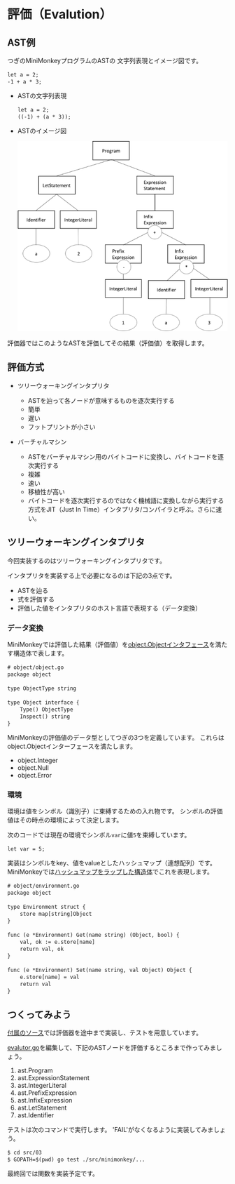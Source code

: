 # 評価（Evalution）


## AST例

つぎのMiniMonkeyプログラムのASTの 文字列表現とイメージ図です。

    let a = 2;
    -1 + a * 3;

* ASTの文字列表現

    ```
    let a = 2;
    ((-1) + (a * 3));
    ```

* ASTのイメージ図

    ![AST](img/ast.png)

評価器ではこのようなASTを評価してその結果（評価値）を取得します。


## 評価方式

* ツリーウォーキングインタプリタ

    - ASTを辿って各ノードが意味するものを逐次実行する
    - 簡単
    - 遅い
    - フットプリントが小さい

* バーチャルマシン

    - ASTをバーチャルマシン用のバイトコードに変換し、バイトコードを逐次実行する
    - 複雑
    - 速い
    - 移植性が高い
    - バイトコードを逐次実行するのではなく機械語に変換しながら実行する方式をJIT（Just In Time）インタプリタ/コンパイラと呼ぶ。さらに速い。


## ツリーウォーキングインタプリタ

今回実装するのはツリーウォーキングインタプリタです。

インタプリタを実装する上で必要になるのは下記の3点です。

* ASTを辿る
* 式を評価する
* 評価した値をインタプリタのホスト言語で表現する（データ変換）


### データ変換

MiniMonkeyでは評価した結果（評価値）を[object.Objectインタフェース](src/03/src/minimonkey/object/object.go)を満たす構造体で表します。

    # object/object.go
    package object

    type ObjectType string

    type Object interface {
        Type() ObjectType
        Inspect() string
    }

MiniMonkeyの評価値のデータ型としてつぎの3つを定義しています。
これらはobject.Objectインターフェースを満たします。

* object.Integer
* object.Null
* object.Error


### 環境

環境は値をシンボル（識別子）に束縛するための入れ物です。
シンボルの評価値はその時点の環境によって決定します。

次のコードでは現在の環境でシンボル`var`に値`5`を束縛しています。

    let var = 5;

実装はシンボルをkey、値をvalueとしたハッシュマップ（連想配列）です。
MiniMonkeyでは[ハッシュマップをラップした構造体](src/03/src/minimonkey/object/environment.go)でこれを表現します。

    # object/environment.go
    package object 

    type Environment struct {
        store map[string]Object
    }

    func (e *Environment) Get(name string) (Object, bool) {
        val, ok := e.store[name]
        return val, ok
    }

    func (e *Environment) Set(name string, val Object) Object {
        e.store[name] = val
        return val
    }


## つくってみよう

[付属のソース](src/03/src/minimonkey)では評価器を途中まで実装し、テストを用意しています。

[evalutor.go](src/03/src/minimonkey/evalutor/evalutor.go)を編集して、下記のASTノードを評価するところまで作ってみましょう。

1. ast.Program
2. ast.ExpressionStatement
3. ast.IntegerLiteral
4. ast.PrefixExpression
5. ast.InfixExpression
6. ast.LetStatement
7. ast.Identifier

テストは次のコマンドで実行します。
'FAIL'がなくなるように実装してみましょう。

    $ cd src/03
    $ GOPATH=$(pwd) go test ./src/minimonkey/...

最終回では関数を実装予定です。

